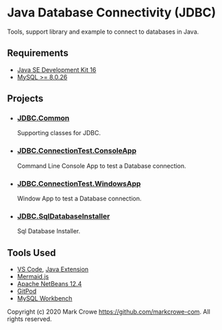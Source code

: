 # Java Database Connectivity (JDBC)
Tools, support library and example to connect to databases in Java.

## Requirements
- [Java SE Development Kit 16](https://www.oracle.com/java/technologies/javase-jdk16-downloads.html)
- [MySQL >= 8.0.26](https://dev.mysql.com/downloads/mysql/)

## Projects
- ### [JDBC.Common](./JDBC)
  Supporting classes for JDBC.
- ### [JDBC.ConnectionTest.ConsoleApp](./JDBC.ConnectionTest.ConsoleApp)
  Command Line Console App to test a Database connection.
- ### [JDBC.ConnectionTest.WindowsApp](./JDBC.ConnectionTest.WindowsApp)
  Window App to test a Database connection.
- ### [JDBC.SqlDatabaseInstaller](./JDBC.SqlDatabaseInstaller)
  Sql Database Installer.

## Tools Used
* [VS Code](https://code.visualstudio.com/), [Java Extension](https://code.visualstudio.com/docs/languages/java)
* [Mermaid.js](https://mermaid-js.github.io/mermaid-live-editor)
* [Apache NetBeans 12.4](https://netbeans.apache.org/)
* [GitPod](https://gitpod.io/)
* [MySQL Workbench](https://dev.mysql.com/downloads/workbench/)

Copyright (c) 2020 Mark Crowe <https://github.com/markcrowe-com>. All rights reserved.